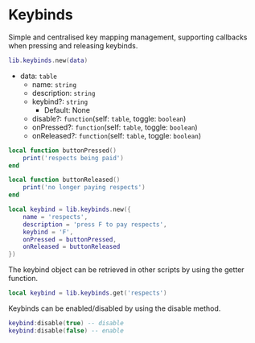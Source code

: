 # Keybinds

Simple and centralised key mapping management, supporting callbacks when pressing and releasing keybinds.

```lua
lib.keybinds.new(data)
```
* data: `table`
  * name: `string`
  * description: `string`
  * keybind?: `string`
    * Default: None
  * disable?: `function`(self: `table`, toggle: `boolean`)
  * onPressed?: `function`(self: `table`, toggle: `boolean`)
  * onReleased?: `function`(self: `table`, toggle: `boolean`)

```lua
local function buttonPressed()
    print('respects being paid')
end

local function buttonReleased()
    print('no longer paying respects')
end

local keybind = lib.keybinds.new({
    name = 'respects',
    description = 'press F to pay respects',
    keybind = 'F',
    onPressed = buttonPressed,
    onReleased = buttonReleased
})
```

The keybind object can be retrieved in other scripts by using the getter function.
```lua
local keybind = lib.keybinds.get('respects')
```

Keybinds can be enabled/disabled by using the disable method.
```lua
keybind:disable(true) -- disable
keybind:disable(false) -- enable
```